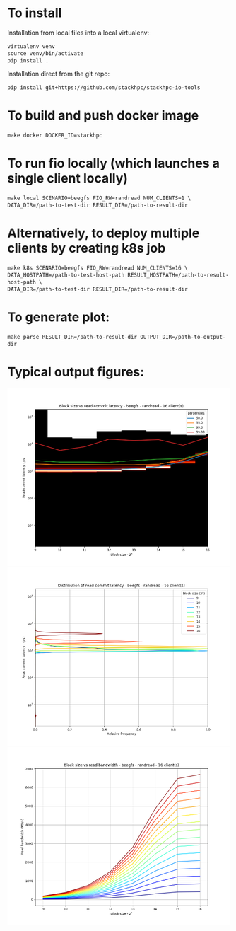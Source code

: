 # To install

Installation from local files into a local virtualenv:

    virtualenv venv
    source venv/bin/activate
    pip install .

Installation direct from the git repo:

    pip install git+https://github.com/stackhpc/stackhpc-io-tools

# To build and push docker image

    make docker DOCKER_ID=stackhpc

# To run fio locally (which launches a single client locally)

    make local SCENARIO=beegfs FIO_RW=randread NUM_CLIENTS=1 \
    DATA_DIR=/path-to-test-dir RESULT_DIR=/path-to-result-dir

# Alternatively, to deploy multiple clients by creating k8s job

    make k8s SCENARIO=beegfs FIO_RW=randread NUM_CLIENTS=16 \
    DATA_HOSTPATH=/path-to-test-host-path RESULT_HOSTPATH=/path-to-result-host-path \
    DATA_DIR=/path-to-test-dir RESULT_DIR=/path-to-result-dir

# To generate plot:

    make parse RESULT_DIR=/path-to-result-dir OUTPUT_DIR=/path-to-output-dir

# Typical output figures:

![Blocksize vs commit latency](example/blocksize-vs-commit-latency.png)
![Commit latency frequency distribution](example/commit-latency-freq-dist.png)
![Stacked blocksize vs read bandwidth](example/stacked-blocksize-vs-bandwidth.png)
